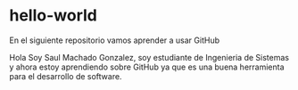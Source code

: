 # hello-world
En el siguiente repositorio vamos aprender a usar GitHub

Hola Soy Saul Machado Gonzalez, soy estudiante de Ingenieria de Sistemas y ahora estoy aprendiendo sobre GitHub ya que es una buena herramienta para el desarrollo de software.
